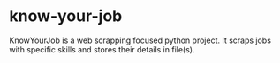 # know-your-job
KnowYourJob is a web scrapping focused python project. It scraps jobs with specific skills and stores their details in file(s).
